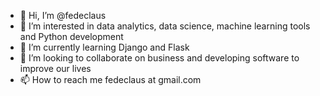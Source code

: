 - 👋 Hi, I’m @fedeclaus
- 👀 I’m interested in data analytics, data science, machine learning tools and Python development
- 🌱 I’m currently learning Django and Flask
- 💞️ I’m looking to collaborate on business and developing software to improve our lives
- 📫 How to reach me fedeclaus at gmail.com

<!---
fedeclaus/fedeclaus is a ✨ special ✨ repository because its `README.md` (this file) appears on your GitHub profile.
You can click the Preview link to take a look at your changes.
--->
